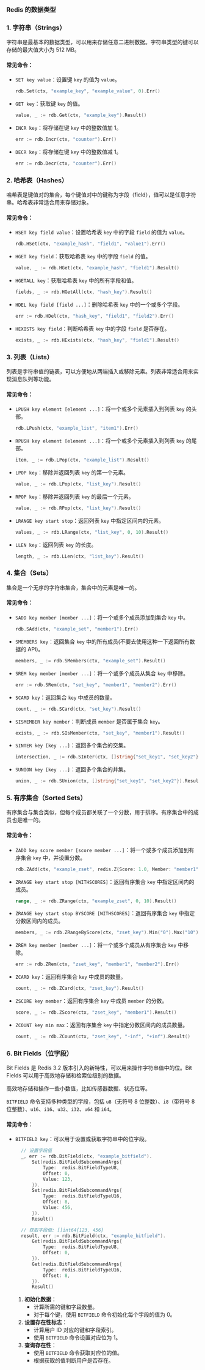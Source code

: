 ### Redis 的数据类型

### 1. 字符串（Strings）

字符串是最基本的数据类型，可以用来存储任意二进制数据。字符串类型的键可以存储的最大值大小为 512 MB。

#### 常见命令：

- `SET key value`：设置键 `key` 的值为 `value`。

  ```go
  rdb.Set(ctx, "example_key", "example_value", 0).Err()
  ```

- `GET key`：获取键 `key` 的值。

  ```go
  value, _ := rdb.Get(ctx, "example_key").Result()
  ```

- `INCR key`：将存储在键 `key` 中的整数值加 1。

  ```go
  err := rdb.Incr(ctx, "counter").Err()
  ```

- `DECR key`：将存储在键 `key` 中的整数值减 1。

  ```go
  err := rdb.Decr(ctx, "counter").Err()
  ```

### 2. 哈希表（Hashes）

哈希表是键值对的集合，每个键值对中的键称为字段（field），值可以是任意字符串。哈希表非常适合用来存储对象。

#### 常见命令：

- `HSET key field value`：设置哈希表 `key` 中的字段 `field` 的值为 `value`。

  ```go
  rdb.HSet(ctx, "example_hash", "field1", "value1").Err()
  ```

- `HGET key field`：获取哈希表 `key` 中的字段 `field` 的值。

  ```go
  value, _ := rdb.HGet(ctx, "example_hash", "field1").Result()
  ```

- `HGETALL key`：获取哈希表 `key` 中的所有字段和值。

  ```go
  fields, _ := rdb.HGetAll(ctx, "hash_key").Result()
  ```

- `HDEL key field [field ...]`：删除哈希表 `key` 中的一个或多个字段。

  ```go
  err := rdb.HDel(ctx, "hash_key", "field1", "field2").Err()
  ```

- `HEXISTS key field`：判断哈希表 `key` 中的字段 `field` 是否存在。

  ```go
  exists, _ := rdb.HExists(ctx, "hash_key", "field1").Result()
  ```

### 3. 列表（Lists）

列表是字符串值的链表，可以方便地从两端插入或移除元素。列表非常适合用来实现消息队列等功能。

#### 常见命令：

- `LPUSH key element [element ...]`：将一个或多个元素插入到列表 `key` 的头部。

  ```go
  rdb.LPush(ctx, "example_list", "item1").Err()
  ```

- `RPUSH key element [element ...]`：将一个或多个元素插入到列表 `key` 的尾部。

  ```go
  item, _ := rdb.LPop(ctx, "example_list").Result()
  ```

- `LPOP key`：移除并返回列表 `key` 的第一个元素。

  ```go
  value, _ := rdb.LPop(ctx, "list_key").Result()
  ```

- `RPOP key`：移除并返回列表 `key` 的最后一个元素。

  ```go
  value, _ := rdb.RPop(ctx, "list_key").Result()
  ```

- `LRANGE key start stop`：返回列表 `key` 中指定区间内的元素。

  ```go
  values, _ := rdb.LRange(ctx, "list_key", 0, 10).Result()
  ```

- `LLEN key`：返回列表 `key` 的长度。

  ```go
  length, _ := rdb.LLen(ctx, "list_key").Result()
  ```

### 4. 集合（Sets）

集合是一个无序的字符串集合，集合中的元素是唯一的。

#### 常见命令：

- `SADD key member [member ...]`：将一个或多个成员添加到集合 `key` 中。

  ```go
  rdb.SAdd(ctx, "example_set", "member1").Err()
  ```

- `SMEMBERS key`：返回集合 `key` 中的所有成员(不要去使用这种一下返回所有数据的 API)。

  ```go
  members, _ := rdb.SMembers(ctx, "example_set").Result()
  ```

- `SREM key member [member ...]`：将一个或多个成员从集合 `key` 中移除。

  ```go
  err := rdb.SRem(ctx, "set_key", "member1", "member2").Err()
  ```

- `SCARD key`：返回集合 `key` 中成员的数量。

  ```go
  count, _ := rdb.SCard(ctx, "set_key").Result()
  ```

- `SISMEMBER key member`：判断成员 `member` 是否属于集合 `key`。

  ```go
  exists, _ := rdb.SIsMember(ctx, "set_key", "member1").Result()
  ```

- `SINTER key [key ...]`：返回多个集合的交集。

  ```go
  intersection, _ := rdb.SInter(ctx, []string{"set_key1", "set_key2"}).Result()
  ```

- `SUNION key [key ...]`：返回多个集合的并集。

  ```go
  union, _ := rdb.SUnion(ctx, []string{"set_key1", "set_key2"}).Result()
  ```

### 5. 有序集合（Sorted Sets）

有序集合与集合类似，但每个成员都关联了一个分数，用于排序。有序集合中的成员也是唯一的。

#### 常见命令：

- `ZADD key score member [score member ...]`：将一个或多个成员添加到有序集合 `key` 中，并设置分数。

  ```go
  rdb.ZAdd(ctx, "example_zset", redis.Z{Score: 1.0, Member: "member1"}).Err()
  ```

- `ZRANGE key start stop [WITHSCORES]`：返回有序集合 `key` 中指定区间内的成员。

  ```go
  range, _ := rdb.ZRange(ctx, "example_zset", 0, 10).Result()
  ```

- `ZRANGE key start stop BYSCORE [WITHSCORES]`：返回有序集合 `key` 中指定分数区间内的成员。

  ```go
  members, _ := rdb.ZRangeByScore(ctx, "zset_key").Min("0").Max("10").WithScores(true).Result()
  ```

- `ZREM key member [member ...]`：将一个或多个成员从有序集合 `key` 中移除。

  ```go
  err := rdb.ZRem(ctx, "zset_key", "member1", "member2").Err()
  ```

- `ZCARD key`：返回有序集合 `key` 中成员的数量。

  ```go
  count, _ := rdb.ZCard(ctx, "zset_key").Result()
  ```

- `ZSCORE key member`：返回有序集合 `key` 中成员 `member` 的分数。

  ```go
  score, _ := rdb.ZScore(ctx, "zset_key", "member1").Result()
  ```

- `ZCOUNT key min max`：返回有序集合 `key` 中指定分数区间内的成员数量。

  ```go
  count, _ := rdb.ZCount(ctx, "zset_key", "-inf", "+inf").Result()
  ```

### 6. Bit Fields（位字段）

Bit Fields 是 Redis 3.2 版本引入的新特性，可以用来操作字符串值中的位。Bit Fields 可以用于高效地存储和检索位级别的数据。

高效地存储和操作一些小数值，比如传感器数据、状态位等。

`BITFIELD` 命令支持多种类型的字段，包括 `u8`（无符号 8 位整数）、`i8`（带符号 8 位整数）、`u16`、`i16`、`u32`、`i32`、`u64`
和 `i64`。

#### 常见命令：

- `BITFIELD key`：可以用于设置或获取字符串中的位字段。

  ```go
  	// 设置字段值
  	_, err := rdb.BitField(ctx, "example_bitfield").
  		Set(redis.BitFieldSubcommandArgs{
  			Type:  redis.BitFieldTypeU8,
  			Offset: 0,
  			Value: 123,
  		}).
  		Set(redis.BitFieldSubcommandArgs{
  			Type:  redis.BitFieldTypeU16,
  			Offset: 8,
  			Value: 456,
  		}).
  		Result()
  
  	// 获取字段值: []int64{123, 456}
  	result, err := rdb.BitField(ctx, "example_bitfield").
  		Get(redis.BitFieldSubcommandArgs{
  			Type:  redis.BitFieldTypeU8,
  			Offset: 0,
  		}).
  		Get(redis.BitFieldSubcommandArgs{
  			Type:  redis.BitFieldTypeU16,
  			Offset: 8,
  		}).
  		Result()
  ```

    1. **初始化数据**：
        - 计算所需的键和字段数量。
        - 对于每个键，使用 `BITFIELD` 命令初始化每个字段的值为 0。
    2. **设置存在性标志**：
        - 计算用户 ID 对应的键和字段索引。
        - 使用 `BITFIELD` 命令设置对应位为 1。
    3. **查询存在性**：
        - 使用 `BITFIELD` 命令获取对应位的值。
        - 根据获取的值判断用户是否存在。